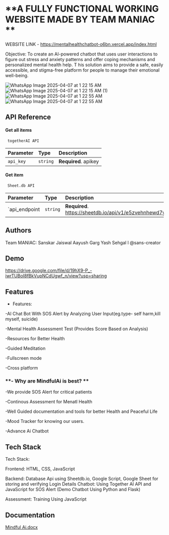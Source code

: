 <h1>**A FULLY FUNCTIONAL WORKING WEBSITE MADE BY TEAM MANIAC
**</h1>

WEBSITE LINK - https://mentalhealthchatbot-o6bn.vercel.app/index.html



Objective:
To create an AI-powered chatbot that uses user
interactions to figure out stress and anxiety patterns
and offer coping mechanisms and personalized mental
health help. T his solution aims to provide a safe, easily
accessible, and stigma-free platform for people to
manage their emotional well-being.

![WhatsApp Image 2025-04-07 at 1 22 15 AM](https://github.com/user-attachments/assets/902d7b7d-9f48-4072-8fb9-4588c0dfce6b)
![WhatsApp Image 2025-04-07 at 1 22 15 AM (1)](https://github.com/user-attachments/assets/8391e6d4-a7d4-46da-9121-c1deae12e2ee)
![WhatsApp Image 2025-04-07 at 1 22 55 AM](https://github.com/user-attachments/assets/90a00a36-a9c8-4918-b848-778151a2f0a9)
![WhatsApp Image 2025-04-07 at 1 22 55 AM](https://github.com/user-attachments/assets/d15799fb-3594-40a4-8f6d-5c829e8c6bd8)


## API Reference

#### Get all items

```http
 togetherAI API
```

| Parameter | Type     | Description                |
| :-------- | :------- | :------------------------- |
| `api_key` | `string` | **Required**. apikey |

#### Get item

```http
 Sheet.db API
```

| Parameter | Type     | Description                       |
| :-------- | :------- | :-------------------------------- |
| `api_endpoint      | `string` | **Required**. https://sheetdb.io/api/v1/e5zvehnhewd7y|





## Authors
Team MANIAC:
Sanskar Jaiswal
Aayush Garg
Yash Sehgal
l
@sans-creator

## Demo


https://drive.google.com/file/d/19hX9-P_-iwrTUBoI8fBkVupNCdUgwf_n/view?usp=sharing




## Features

- Features:

-AI Chat Bot With SOS Alert by Analyzing User Input(eg.type- self harm,kill myself, suicide)

-Mental Health Assessment Test (Provides Score   Based on Analysis)

-Resources for Better Health

-Guided Meditation

-Fullscreen mode

-Cross platform

<h3> **- Why are MindfulAi is best?
** </h3>

-We provide SOS Alert for critical patients

-Continous Assessment for Menatl Health

-Well Guided documentation and tools for better Health and Peaceful Life

-Mood Tracker for knowing our users.

-Advance Ai  Chatbot 



## Tech Stack

Tech Stack:

Frontend: HTML, CSS, JavaScript

Backend:
   Database Api using Sheetdb.io, Google Script, Google Sheet for storing and verifying Login Details
   Chatbot: Using Together AI API and JavaScript for SOS Alert (Demo Chatbot Using Python and Flask)

Assessment: Training Using JavaScript
## Documentation
[Mindful Ai.docx](https://github.com/user-attachments/files/19619066/Mindful.Ai.docx)

